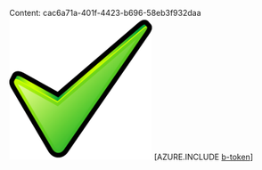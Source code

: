 Content: cac6a71a-401f-4423-b696-58eb3f932daa![image](81349a6c-478c-486a-93e4-4946f040ca93.png)
[AZURE.INCLUDE [b-token](148689d7-d651-4037-8acc-a0d5ff156fd7.md)]
